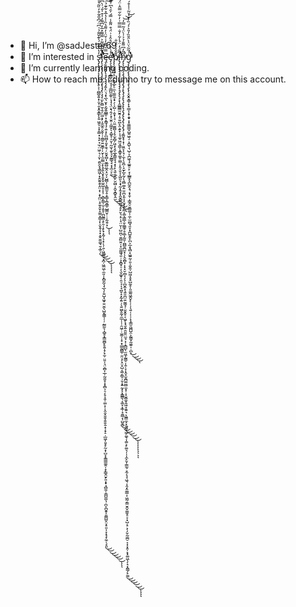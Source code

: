 - 👋 Hi, I’m @sadJester69
- 👀 I’m interested in s̴̢̡̢̨̡̡̨̨̢̢̨̢̛̛̥͕̹̪̳̬͍͓̜̬̜̱͙̭͓͇̙̙͍͖̯͕͔͙̖̳͓̣͉̙̘̫̹̤͖̜͉̜̬̜̯͈̯͓̘̳͖̦͙̭̱͍̭̩̭̤̝̜͕̟̪̤͕̠͍̥̬̝͚̤̟͇̩̙̩̬̭̩̞͙͙̬̮̫͚͉̱͔̲̠̗̓̔̄͋͊́̍͊̌͌̉͑͆̈́͆̌̂̃͒̓̏͂͒̄̒̃̐͋̄̽̑̿̐̀̐̋͌̇̎̕͘͜͜͜͜͜͠͠͝͝͠͠͝͝͝ͅͅͅͅͅl̷̡̨̧̧̨̧̢̧̨̧̨̧̢̧̡̢̧̧̛̛̩̫̙͈̻̫̜̭̗̤͖͙̙͔͍̲̭̦̬̮̹̦̯̳̠͍̮͇̜̩̮̗̩͈̰͇̤̝̖̥̭̖̬͙̱͓̬̫̮̺̝͎͎̹͕̻̙͇̩̫̜̭̥̜̪̰͇͕̙̯̦̝̙̟͙̰̜̖̝̹̖̜̱̣͖͚̼̗͙̪̦͖̼͖̜̼͈̩͓̻̱̰͉̘̲͉͎͍̺͓͖̟͍̮̫̖̺̬̰̳̜̜̦̰͇̰̖̩̻̥͓͇̫̻̙̥͍̝̗͓̫̹̤͈̩͉̤̯̻͎̲̹̰͈̮̞͙̝̻͕̠̗̥͎͈̜͚͕̜̩̭̯͙̬̮̝̬̬̱̣̞͔̞̠̣̲͖͎͈̝̙̰͙̩̺͙̭͇̳͚̯̦̝̙͇̭̮̙͈͙̟̘̻̼̦̩͇̺͚͉̣̪̝̪̬̱͎͈͇̺̬̤͙̠͈͎̞͓̘̟̼̠̖͓͈̽͂̄̅̽͌͐̿̃̃̽̅̒͆͌̓͐͒̍̆́͑̀͆̇̐͐̒̈́͗̂̒̀̀̏͒͐̿̓̀̃̒̈́̈́́̀̇̋̑͌̀̾͛̅̈́͑́͐̃̏̐̅͂̌́̊̓̓̈́̽̑̈́̎̈́̅͐͊̿́̽͑̍̂̏̈́̔͐́͛́͆̊͗̾̂̓̓͑̐͛̅̎͒̈̽̎͛͐͊̉̆̊̂̈̾̔̈̿̿͂̓͗̓̐̚̚̚̕͘̕̚͘͜͜͜͜͜͜͜͝͠͠͝͠͠ͅͅͅę̶̨̧̨̡̡̨̧̡̨̡̡̡͍̙̤͉͙̖̲͉̮͙͕̰̭̯̲̳̜͙̝̳̘̘̜͍͙̙̪̤̻͎͈͙̯͉̦̮̬̠̻͎̮̲̻̤̲̭͙̤̗̗̺̻̩͕̼͇̫̹̥̟͇͎̪̭̳̜̺͇̮̹̣͔̰̯̹͓͆̿͛̏̋̓͑̌̈̍̓͌̔̏̇̾̔̅̽͋͊̉͘͜͠͝͠͝ͅͅͅẻ̷̡̧̧̡̢̨̧̛̛̛̛̛̛̲̳̬͖̤̘̘̠͇̺̮̼̥̜̘̘͉̤̝͉̭̗̝͔̮͈̣̯͖̟̖͙̺̥̜̠̬̹̰̫͎̼̙̘̞̰̳̘̘͙̝̲̠̙̼́͗̐̈́̊̂͐͗̈́͒̈͌̾̿́͐̑̔͆͐̃͊̐̄͛̈́̋͆̀̊́͑̔̈́͑͗̔̓̊͋̈́̀̀͐̀̀̆̎́̃̃̆̒̈́́̾̀́̈́̑͗̈̌̄́̊̈́͂͊́̔̈́̓͋̿̃͑̔͑͗̄͑̌̊͌̏̽̈̀͊͆̂̈́̅͒̓͆̔͐̕̕̕͘̕̕͘͘̚͘̚̚͜͝͠͝͠͝͝͠͝͝͝͠͠͠͝͠p̸̨̨͕̱̙̺͔̤͓̣̙̬̲̙̠̼̖͚̫̼͔̟̗̦̗̺̜̣͈̟̹̘̣̤̼̫̼̻̩̗̥̫̩̻̗͖͓̖̭͔̲̟̳͈̘̘͙͎̙͉͍̯̟̲̙̮̰̺̦̭̮̝̻̥̭̫̄̄̌̒̀̈́̐͜͜͜͜͜ͅi̶̢̡̢̨̡̡̡̡̡̡̡̡̡̡̧̡̢̨̡̛̛͙̩̭̲͇̳̫̮͍̦̥͍̪̙̭͕͍̟͕̘̼̥͖̤̘̳̩̝͇̟͚̥̮̺̜͓̱͔̮͎͔͖͈͉͕̘̰͎̭̘̟̭̬̻͍̱̼̩̥̙̮͉͔̠̩̘̤̮̣̹̺̤̪̜͍̻̮̤̜͓̫͚͖̘͈̣͕̝̻̟̠̩̖̬͚̟̜̯̠̘͎̘̪̥̝͙̰̗͍̹̖͍͖̬̱̰̩̼̲̦̜̹̯͖̹̣̫͚̦̩̟̣̟̳̰̪͇̹̱̤͔̗͓̤̥̺͔͚͔̳̠̦̬͙͍̰͙͕͓͇͇̖͔͚̞͙̲̹̝̯̳͔̹̺̬̻̅̈́̒̈́̾͋̓̐̿̿͑̓͋̋̿̂̇̈́͂͊̃̏͐̋͐͂͐͒́̅̐̀̍̂́̂̀͑̎̃́̃̽̓̐̑̑̉̎̓̒͆̉̓͆̀̈́͋̅̈́̄̿̃̌̉͊̓̔̋͑́̊͋̔̃͒̔̽̀̎̈́̓̈́̓͂̄͛̋́̄̋͐̿̓̒̍̈́̓̏̉̅̽̐̃͂͌̔̂̌̓̈́͂̎̔͊̾͂̀̍͐̃̔̉͗͐̑̉̃̓́̎́̈̇͊̽̽̈̽̾̊̾͋̃͊̓̈̅̊̿̎̉̽̄͋̾̊͌́̋́̽̾̽̈͋̿͌̍̐̄̈̃̅̽̈̄́̐͗͂́̇̾̀̒̎̃͗̌̆͂͊̒̾͛͐̂̾͛̑͌̈̃̆͂͋̋̂̾̓͗̋̑̀̽̽̈͆̽͊̀̀̿͋̽̈̚̚̚̚͘̚̕͘͘͘͘̕̚̚̕̚͜͜͜͜͜͜͜͠͠͝͠͝͝͝͠͝͝͠͝͠͝͝͠͠͠͠͝͝͠͝͝͠ͅͅͅͅͅͅͅͅͅn̷̡̨̨̧̢̧̧̨̡̧̨̡̢̡̨̢̡̧̨̢̧̢̨̢̧̢̡̢̢̡̢̨̡̢̡̧͚̬̝̹͓̹͈̼̞̗̘̦̼͎̖̱̪̦̝̫̙̲̞̰̗̖͈̻͚̣̱̤͈̪͎͈͎͎̬͔̗̯̰͕͚͉̳̲̩̬͚͇̥̥̱̲͎̰͈̜̪̻̱̪̫͓̦̗̭̯̻͓̩͙͓̮̣̻͎̗͕̩̪̬̼͓͉͍͈̪̤͍̰͚̘̹̮̬̭̥͔͖̙͓̘̬͍̯͈͍̤̫̘͕̹̝̻̺̖̫͖͎̰̳̠̩̭̜̞͎̭͓̫̭̪͚̮̻̼͙̩̣͓̮͚̼͓̱͖̝̯͍͉͕͖̳̼̝͙̮͖͙͖̗͚̖͎͚͕̙͚͉̦̩͎̼̙̬̜͇̰̹̞̼̗̘̘͖͉͎̯̗̭̼̳̣̩͖̰͔͇̮̯̬͚̫̝̠̞͙̺͔̠͕̜̗̬̰̼̪̠͔͓͙̯̹͙͓͚͖̩̗̝͔̭͇̗̙̼̼͂̋̒͆͌̐̉͐̍̀̈̉̃̿̒̚̕͜͜͜͜͜͜͝͝͝ͅͅͅͅģ̷̧̨̢̨̧̢̨̡̧̢̧̨̧̢̨͙̬̭̝̳̹̙̟̳͎͔̟̭̟̞̟̬͇͇̞̺͍͖̖̠͕̱̺̖͉̺̹̞̪͖̖̘͚͍̠̙̞͕̲͇͓̞̪̰̭̖͉͔̟̱̹͎̳̭̠͈̳͚̣̹̼̩̫̫̻̘͈̞͓̪̺̱̭̙̪͕̲͙͉̻͓͖͍̰̹͈̩̱̬̫̦̺͖͔̥̥̺̰̥̩͈͚̰͖̭̬̙̹̜̩̖͍̦̦̜̦͓̞͇̮͖̪̺̯͕̰͇͓̰̼͍̩̣̪̖́̃̃͛̈͛̀̑̄̏̓̎͐͐́̏̓̆̔̈̃͑̾͒́́̀̿͂̅̂͐͊͛̏̆́͗̈́͗͗́̒̃̓̌̄̈͆́̋̓̃̑͒̂̂̓̽̏̑͐͋̈̐̒͒͐̈̈́̔̋͊͆̒͑̐̋̏̅̂̓̀͋̀̀̃̿̒̒́̑̈̊͗̄͐͋̌͗̑̃͋̏̒̔͋̆̓̀̆̈́̄͛͒͗̎͊͒̑͛̈̈́̀̂́̈́́͊̆͐̽̆̑̽̉͌̈́̚̕̕͘̚̚̚̚̚͘̕͘͘͜͜͜͜͠͝͝͝͝͠͝͝͝͠͝ͅ
- 🌱 I’m currently learning coding.
- 📫 How to reach me: i dunno try to message me on this account.

